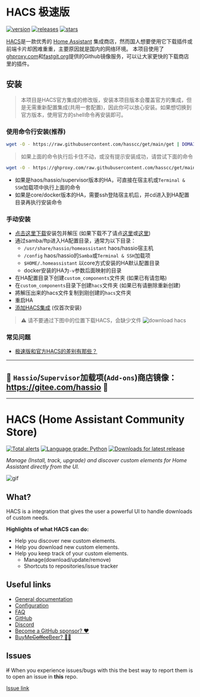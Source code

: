 # HACS 极速版

[![version](https://img.shields.io/github/v/release/hacs-china/integration)](https://github.com/hacs-china/integration/releases/latest?include_prereleases)
[![releases](https://img.shields.io/github/downloads/hacs-china/integration/total)](https://github.com/hacs-china/integration/releases)
[![stars](https://img.shields.io/github/stars/hacs-china/integration)](https://github.com/hacs-china/integration/stargazers)

[HACS](https://hacs.xyz)是一款优秀的 [Home Assistant](https://www.home-assistant.io) 集成商店，然而国人想要使用它下载插件或前端卡片却困难重重，主要原因就是国内的网络环境。
本项目使用了[ghproxy.com](https://ghproxy.com)和[fastgit.org](https://fastgit.org)提供的Github镜像服务，可以让大家更快的下载商店里的插件。

## 安装

> 本项目是HACS官方集成的修改版，安装本项目版本会覆盖官方的集成，但是无需重新配置集成(共用一套配置)，因此你可以放心安装。如果想切换到官方版本，使用官方的shell命令再安装即可。

### 使用命令行安装(推荐)

```bash
wget -O - https://raw.githubusercontent.com/hasscc/get/main/get | DOMAIN=hacs REPO_PATH=hacs-china/integration ARCHIVE_TAG=china bash -
```

> 如果上面的命令执行后卡住不动，或没有提示安装成功，请尝试下面的命令

```bash
wget -O - https://ghproxy.com/raw.githubusercontent.com/hasscc/get/main/get | HUB_DOMAIN=ghproxy.com/github.com DOMAIN=hacs REPO_PATH=hacs-china/integration ARCHIVE_TAG=china bash -
```

- 如果是haos/hassio/supervisor版本的HA，可直接在宿主机或`Terminal & SSH`加载项中执行上面的命令
- 如果是core/docker版本的HA，需要ssh登陆宿主机后，并cd进入到HA配置目录再执行安装命令

### 手动安装

- [点击这里下载](https://github.com/hacs-china/integration/releases/latest/download/hacs.zip)安装包并解压 (如果下载不了请点[这里](https://ghproxy.com/github.com/hacs-china/integration/releases/latest/download/hacs.zip)或[这里](https://hub.fastgit.xyz/hacs-china/integration/releases/latest/download/hacs.zip))
- 通过samba/ftp进入HA配置目录，通常为以下目录：
  - `/usr/share/hassio/homeassistant` haos/hassio宿主机
  - `/config` haos/hassio的`Samba`或`Terminal & SSH`加载项
  - `$HOME/.homeassistant` 以core方式安装的HA默认配置目录
  - docker安装的HA为`-v`参数后面映射的目录
- 在HA配置目录下创建`custom_components`文件夹 (如果已有请忽略)
- 在`custom_components`目录下创建`hacs`文件夹 (如果已有请删除重新创建)
- 將解压出来的hacs文件复制到刚创建的`hacs`文件夹
- 重启HA
- [添加HACS集成](https://my.home-assistant.io/redirect/config_flow_start/?domain=hacs) (仅首次安装)

> ⚠️ 请不要通过下图中的位置下载HACS，会缺少文件
> ![download hacs](https://user-images.githubusercontent.com/4549099/157629602-422a7bbe-7588-4a81-803e-b295491d78fe.png)


### 常见问题

- [极速版和官方HACS的差别有那些？](https://github.com/hacs-china/integration/compare/main...china)


------

## 🎉 `Hassio`/`Supervisor`加载项(`Add-ons`)商店镜像：https://gitee.com/hassio 🎉

------


# HACS (Home Assistant Community Store)

[![Total alerts](https://img.shields.io/lgtm/alerts/g/hacs/integration.svg?logo=lgtm&logoWidth=18)](https://lgtm.com/projects/g/hacs/integration/alerts/)
[![Language grade: Python](https://img.shields.io/lgtm/grade/python/g/hacs/integration.svg?logo=lgtm&logoWidth=18)](https://lgtm.com/projects/g/hacs/integration/context:python)
[![Downloads for latest release](https://img.shields.io/github/downloads/hacs/integration/latest/total.svg)](https://github.com/hacs/integration/releases/latest)

_Manage (Install, track, upgrade) and discover custom elements for Home Assistant directly from the UI._

![gif](https://raw.githubusercontent.com/hacs/documentation/master/static/img/demo.gif)

## What?

HACS is a integration that gives the user a powerful UI to handle downloads of custom needs.

**Highlights of what HACS can do:**

- Help you discover new custom elements.
- Help you download new custom elements.
- Help you keep track of your custom elements.
  - Manage(download/update/remove)
  - Shortcuts to repositories/issue tracker

## Useful links

- [General documentation](https://hacs.xyz/)
- [Configuration](https://hacs.xyz/docs/configuration/basic)
- [FAQ](https://hacs.xyz/docs/faq)
- [GitHub](https://github.com/hacs)
- [Discord](https://discord.gg/apgchf8)
- [Become a GitHub sponsor? ❤️](https://github.com/sponsors/ludeeus)
- [BuyMe~~Coffee~~Beer? 🍺🙈](https://buymeacoffee.com/ludeeus)


## Issues

~~If~~ When you experience issues/bugs with this the best way to report them is to open an issue in **this** repo.

[Issue link](https://hacs.xyz/docs/issues)
